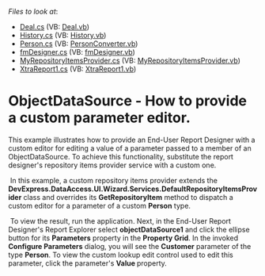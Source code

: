<!-- default file list -->
*Files to look at*:

* [Deal.cs](./CS/CustomRepositoryItem/Data/Deal.cs) (VB: [Deal.vb](./VB/CustomRepositoryItem/Data/Deal.vb))
* [History.cs](./CS/CustomRepositoryItem/Data/History.cs) (VB: [History.vb](./VB/CustomRepositoryItem/Data/History.vb))
* [Person.cs](./CS/CustomRepositoryItem/Data/Person.cs) (VB: [PersonConverter.vb](./VB/CustomRepositoryItem/Data/PersonConverter.vb))
* [fmDesigner.cs](./CS/CustomRepositoryItem/fmDesigner.cs) (VB: [fmDesigner.vb](./VB/CustomRepositoryItem/fmDesigner.vb))
* [MyRepositoryItemsProvider.cs](./CS/CustomRepositoryItem/MyRepositoryItemsProvider.cs) (VB: [MyRepositoryItemsProvider.vb](./VB/CustomRepositoryItem/MyRepositoryItemsProvider.vb))
* [XtraReport1.cs](./CS/CustomRepositoryItem/XtraReport1.cs) (VB: [XtraReport1.vb](./VB/CustomRepositoryItem/XtraReport1.vb))
<!-- default file list end -->
# ObjectDataSource - How to provide a custom parameter editor.


<p>This example illustrates how to provide an End-User Report Designer with a custom editor for editing a value of a parameter passed to a member of an ObjectDataSource. To achieve this functionality, substitute the report designer's repository items provider service with a custom one.</p>
<p> In this example, a custom repository items provider extends the <strong>DevExpress.DataAccess.UI.Wizard.Services.DefaultRepositoryItemsProvider</strong> class and overrides its <strong>GetRepositoryItem</strong> method to dispatch a custom editor for a parameter of a custom <strong>Person</strong> type.</p>
<p> To view the result, run the application. Next, in the End-User Report Designer's Report Explorer select <strong>objectDataSource1</strong> and click the ellipse button for its <strong>Parameters</strong> property in the <strong>Property Grid</strong>. In the invoked <strong>Configure Parameters</strong> dialog, you will see the <strong>Customer</strong> parameter of the type <strong>Person</strong>. To view the custom lookup edit control used to edit this parameter, click the parameter's <strong>Value </strong>property.</p>

<br/>


